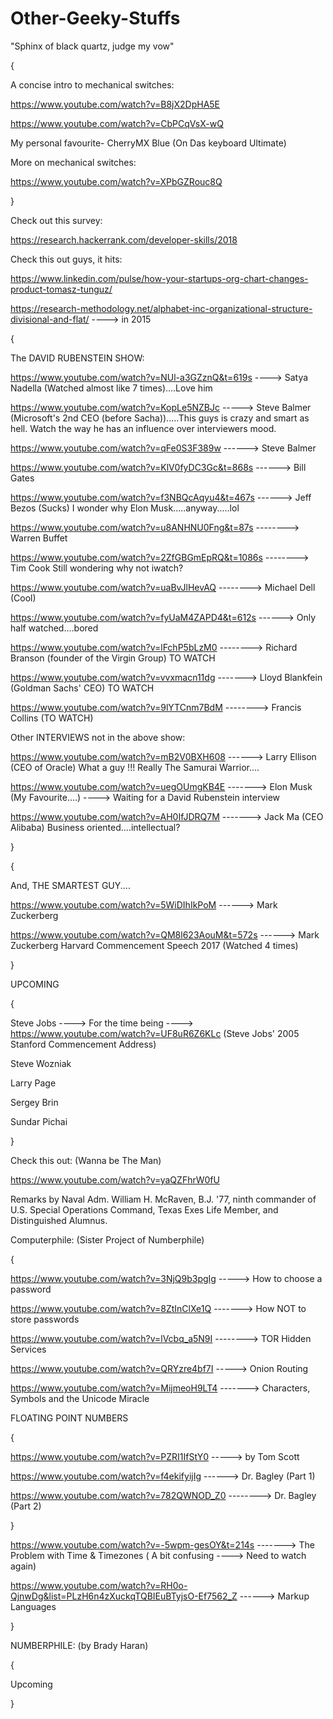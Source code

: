 # Other-Geeky-Stuffs
"Sphinx of black quartz, judge my vow"

{

A concise intro to mechanical switches:

https://www.youtube.com/watch?v=B8jX2DpHA5E

https://www.youtube.com/watch?v=CbPCqVsX-wQ

My personal favourite- CherryMX Blue (On Das keyboard Ultimate)

More on mechanical switches:

https://www.youtube.com/watch?v=XPbGZRouc8Q

}

Check out this survey:

https://research.hackerrank.com/developer-skills/2018


Check this out guys, it hits:

https://www.linkedin.com/pulse/how-your-startups-org-chart-changes-product-tomasz-tunguz/

https://research-methodology.net/alphabet-inc-organizational-structure-divisional-and-flat/ ----> in 2015

{

The DAVID RUBENSTEIN SHOW:

https://www.youtube.com/watch?v=NUl-a3GZznQ&t=619s ----> Satya Nadella (Watched almost like 7 times)....Love him

https://www.youtube.com/watch?v=KopLe5NZBJc   -----> Steve Balmer (Microsoft's 2nd CEO (before Sacha)).....This guys is crazy and smart as hell. Watch the way he has an influence over interviewers mood.

https://www.youtube.com/watch?v=qFe0S3F389w ------> Steve Balmer

https://www.youtube.com/watch?v=KlV0fyDC3Gc&t=868s   ------> Bill Gates

https://www.youtube.com/watch?v=f3NBQcAqyu4&t=467s ------> Jeff Bezos (Sucks)  I wonder why Elon Musk.....anyway.....lol

https://www.youtube.com/watch?v=u8ANHNU0Fng&t=87s  --------> Warren Buffet

https://www.youtube.com/watch?v=2ZfGBGmEpRQ&t=1086s --------> Tim Cook  Still wondering why not iwatch?

https://www.youtube.com/watch?v=uaBvJlHevAQ --------> Michael Dell   (Cool)

https://www.youtube.com/watch?v=fyUaM4ZAPD4&t=612s ------>  Only half watched....bored

https://www.youtube.com/watch?v=lFchP5bLzM0  --------> Richard Branson (founder of the Virgin Group) TO WATCH  
 
https://www.youtube.com/watch?v=vvxmacn11dg -------> Lloyd Blankfein (Goldman Sachs' CEO) TO WATCH

https://www.youtube.com/watch?v=9lYTCnm7BdM --------> Francis Collins (TO WATCH)


Other INTERVIEWS not in the above show:

https://www.youtube.com/watch?v=mB2V0BXH608  ------> Larry Ellison (CEO of Oracle) What a guy !!! Really The Samurai Warrior....

https://www.youtube.com/watch?v=uegOUmgKB4E -------> Elon Musk  (My Favourite....) ----> Waiting for a David Rubenstein interview

https://www.youtube.com/watch?v=AH0IfJDRQ7M -------> Jack Ma (CEO Alibaba) Business oriented....intellectual?

}

{

And, THE SMARTEST GUY....

https://www.youtube.com/watch?v=5WiDIhIkPoM ------> Mark Zuckerberg

https://www.youtube.com/watch?v=QM8l623AouM&t=572s ------> Mark Zuckerberg Harvard Commencement Speech 2017 (Watched 4 times)

}

UPCOMING

{

Steve Jobs ----> For the time being ----> https://www.youtube.com/watch?v=UF8uR6Z6KLc (Steve Jobs' 2005 Stanford Commencement Address)

Steve Wozniak

Larry Page

Sergey Brin

Sundar Pichai

}

Check this out: (Wanna be The Man)

https://www.youtube.com/watch?v=yaQZFhrW0fU

Remarks by Naval Adm. William H. McRaven, B.J. '77, ninth commander of U.S. Special Operations Command, Texas Exes Life Member, and Distinguished Alumnus.

Computerphile: (Sister Project of Numberphile)

{

https://www.youtube.com/watch?v=3NjQ9b3pgIg -----> How to choose a password

https://www.youtube.com/watch?v=8ZtInClXe1Q -------> How NOT to store passwords

https://www.youtube.com/watch?v=lVcbq_a5N9I --------> TOR Hidden Services

https://www.youtube.com/watch?v=QRYzre4bf7I -----> Onion Routing 

https://www.youtube.com/watch?v=MijmeoH9LT4 -------> Characters, Symbols and the Unicode Miracle



FLOATING POINT NUMBERS

{ 

https://www.youtube.com/watch?v=PZRI1IfStY0 -----> by Tom Scott

https://www.youtube.com/watch?v=f4ekifyijIg ------> Dr. Bagley (Part 1)

https://www.youtube.com/watch?v=782QWNOD_Z0 --------> Dr. Bagley (Part 2)

}

https://www.youtube.com/watch?v=-5wpm-gesOY&t=214s ------->  The Problem with Time & Timezones ( A bit confusing ----> Need to watch again)

https://www.youtube.com/watch?v=RH0o-QjnwDg&list=PLzH6n4zXuckqTQBIEuBTyjsO-Ef7562_Z ------> Markup Languages

}

NUMBERPHILE: (by Brady Haran) 

{

Upcoming

}


















